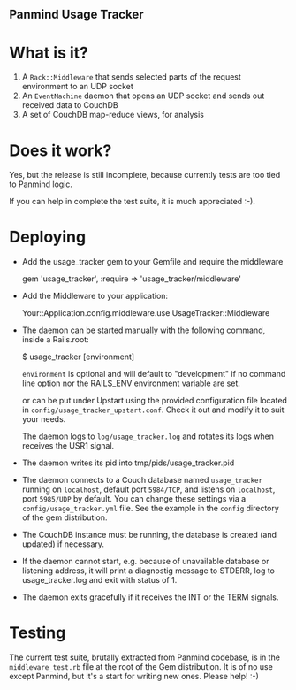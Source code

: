 Panmind Usage Tracker
---------------------

What is it?
===========

 1. A `Rack::Middleware` that sends selected parts of the request environment to an UDP socket
 2. An `EventMachine` daemon that opens an UDP socket and sends out received data to CouchDB
 3. A set of CouchDB map-reduce views, for analysis


Does it work?
=============

Yes, but the release is still incomplete, because currently tests are too
tied to Panmind logic.

If you can help in complete the test suite, it is much appreciated :-).

Deploying
=========

 * Add the usage_tracker gem to your Gemfile and require the middleware

   gem 'usage_tracker', :require => 'usage_tracker/middleware'

 * Add the Middleware to your application:

    Your::Application.config.middleware.use UsageTracker::Middleware

 * The daemon can be started manually with the following command, inside a Rails.root:

     $ usage_tracker [environment]

   `environment` is optional and will default to "development" if no command line
   option nor the RAILS_ENV environment variable are set.

   or can be put under Upstart using the provided configuration file located in
   `config/usage_tracker_upstart.conf`. Check it out and modify it to suit your needs.

   The daemon logs to `log/usage_tracker.log` and rotates its logs when receives
   the USR1 signal.

 * The daemon writes its pid into tmp/pids/usage_tracker.pid

 * The daemon connects to a Couch database named `usage_tracker` running on `localhost`,
   default port `5984/TCP`, and listens on `localhost`, port `5985/UDP` by default.
   You can change these settings via a `config/usage_tracker.yml` file. See the example
   in the `config` directory of the gem distribution.

 * The CouchDB instance must be running, the database is created (and updated)
   if necessary.

 * If the daemon cannot start, e.g. because of unavailable database or listening
   address, it will print a diagnostig message to STDERR, log to usage_tracker.log
   and exit with status of 1.

 * The daemon exits gracefully if it receives the INT or the TERM signals.

Testing
=======

The current test suite, brutally extracted from Panmind codebase, is in the
`middleware_test.rb` file at the root of the Gem distribution. It is of no
use except Panmind, but it's a start for writing new ones. Please help! :-)
